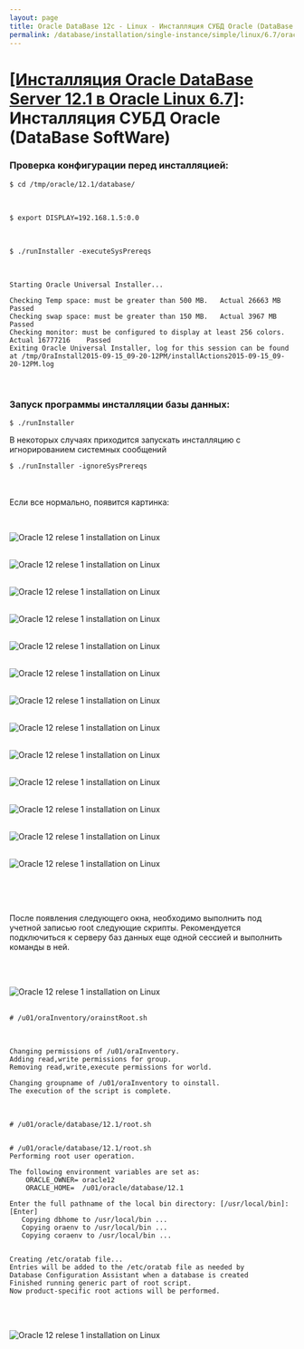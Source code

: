 ```yaml
---
layout: page
title: Oracle DataBase 12c - Linux - Инсталляция СУБД Oracle (DataBase SoftWare)
permalink: /database/installation/single-instance/simple/linux/6.7/oracle/12.1/oracle-database-software-installation/
---
```


# <a href="/database/installation/single-instance/simple/linux/6.7/oracle/12.1/">[Инсталляция Oracle DataBase Server 12.1 в Oracle Linux 6.7]</a>: Инсталляция СУБД Oracle (DataBase SoftWare)


### Проверка конфигурации перед инсталляцией:


	$ cd /tmp/oracle/12.1/database/

<br/>

	$ export DISPLAY=192.168.1.5:0.0


<br/>

	$ ./runInstaller -executeSysPrereqs


<br/>

	Starting Oracle Universal Installer...

	Checking Temp space: must be greater than 500 MB.   Actual 26663 MB    Passed
	Checking swap space: must be greater than 150 MB.   Actual 3967 MB    Passed
	Checking monitor: must be configured to display at least 256 colors.    Actual 16777216    Passed
	Exiting Oracle Universal Installer, log for this session can be found at /tmp/OraInstall2015-09-15_09-20-12PM/installActions2015-09-15_09-20-12PM.log



<br/>

### Запуск программы инсталляции базы данных:

	$ ./runInstaller


В некоторых случаях приходится запускать инсталляцию с игнорированием системных сообщений


	$ ./runInstaller -ignoreSysPrereqs


<br/><br/>
Если все нормально, появится картинка:

<br/>

<img src="http://img.oradba.net/01-database/02-installation/01-single-instance/01-simple/02-linux/6.7/oracle/12.1/02_database_software_installation/oracle12R1_database_software_installation_01.png" border="0" alt="Oracle 12 relese 1 installation on Linux"><br/><br/>

<img src="http://img.oradba.net/01-database/02-installation/01-single-instance/01-simple/02-linux/6.7/oracle/12.1/02_database_software_installation/oracle12R1_database_software_installation_02.png" border="0" alt="Oracle 12 relese 1 installation on Linux"><br/><br/>

<img src="http://img.oradba.net/01-database/02-installation/01-single-instance/01-simple/02-linux/6.7/oracle/12.1/02_database_software_installation/oracle12R1_database_software_installation_03.png" border="0" alt="Oracle 12 relese 1 installation on Linux"><br/><br/>

<img src="http://img.oradba.net/01-database/02-installation/01-single-instance/01-simple/02-linux/6.7/oracle/12.1/02_database_software_installation/oracle12R1_database_software_installation_04.png" border="0" alt="Oracle 12 relese 1 installation on Linux"><br/><br/>

<img src="http://img.oradba.net/01-database/02-installation/01-single-instance/01-simple/02-linux/6.7/oracle/12.1/02_database_software_installation/oracle12R1_database_software_installation_05.png" border="0" alt="Oracle 12 relese 1 installation on Linux"><br/><br/>

<img src="http://img.oradba.net/01-database/02-installation/01-single-instance/01-simple/02-linux/6.7/oracle/12.1/02_database_software_installation/oracle12R1_database_software_installation_06.png" border="0" alt="Oracle 12 relese 1 installation on Linux"><br/><br/>

<img src="http://img.oradba.net/01-database/02-installation/01-single-instance/01-simple/02-linux/6.7/oracle/12.1/02_database_software_installation/oracle12R1_database_software_installation_07.png" border="0" alt="Oracle 12 relese 1 installation on Linux"><br/><br/>

<img src="http://img.oradba.net/01-database/02-installation/01-single-instance/01-simple/02-linux/6.7/oracle/12.1/02_database_software_installation/oracle12R1_database_software_installation_08.png" border="0" alt="Oracle 12 relese 1 installation on Linux"><br/><br/>

<img src="http://img.oradba.net/01-database/02-installation/01-single-instance/01-simple/02-linux/6.7/oracle/12.1/02_database_software_installation/oracle12R1_database_software_installation_09.png" border="0" alt="Oracle 12 relese 1 installation on Linux"><br/><br/>

<img src="http://img.oradba.net/01-database/02-installation/01-single-instance/01-simple/02-linux/6.7/oracle/12.1/02_database_software_installation/oracle12R1_database_software_installation_10.png" border="0" alt="Oracle 12 relese 1 installation on Linux"><br/><br/>

<img src="http://img.oradba.net/01-database/02-installation/01-single-instance/01-simple/02-linux/6.7/oracle/12.1/02_database_software_installation/oracle12R1_database_software_installation_11.png" border="0" alt="Oracle 12 relese 1 installation on Linux"><br/><br/>

<img src="http://img.oradba.net/01-database/02-installation/01-single-instance/01-simple/02-linux/6.7/oracle/12.1/02_database_software_installation/oracle12R1_database_software_installation_12.png" border="0" alt="Oracle 12 relese 1 installation on Linux"><br/><br/>

<img src="http://img.oradba.net/01-database/02-installation/01-single-instance/01-simple/02-linux/6.7/oracle/12.1/02_database_software_installation/oracle12R1_database_software_installation_13.png" border="0" alt="Oracle 12 relese 1 installation on Linux"><br/><br/>


<br/><br/>

После появления следующего окна, необходимо выполнить под учетной записью root следующие скрипты. Рекомендуется подключиться к серверу баз данных еще одной сессией и выполнить команды в ней.

<br/><br/>

<img src="http://img.oradba.net/01-database/02-installation/01-single-instance/01-simple/02-linux/6.7/oracle/12.1/02_database_software_installation/oracle12R1_database_software_installation_14.png" border="0" alt="Oracle 12 relese 1 installation on Linux"><br/><br/>


	# /u01/oraInventory/orainstRoot.sh


<br/>


	Changing permissions of /u01/oraInventory.
	Adding read,write permissions for group.
	Removing read,write,execute permissions for world.

	Changing groupname of /u01/oraInventory to oinstall.
	The execution of the script is complete.


<br/>


	# /u01/oracle/database/12.1/root.sh


	# /u01/oracle/database/12.1/root.sh
	Performing root user operation.

	The following environment variables are set as:
	    ORACLE_OWNER= oracle12
	    ORACLE_HOME=  /u01/oracle/database/12.1

	Enter the full pathname of the local bin directory: [/usr/local/bin]: [Enter]
	   Copying dbhome to /usr/local/bin ...
	   Copying oraenv to /usr/local/bin ...
	   Copying coraenv to /usr/local/bin ...


	Creating /etc/oratab file...
	Entries will be added to the /etc/oratab file as needed by
	Database Configuration Assistant when a database is created
	Finished running generic part of root script.
	Now product-specific root actions will be performed.



<br/><br/>

<img src="http://img.oradba.net/01-database/02-installation/01-single-instance/01-simple/02-linux/6.7/oracle/12.1/02_database_software_installation/oracle12R1_database_software_installation_15.png" border="0" alt="Oracle 12 relese 1 installation on Linux"><br/><br/>
